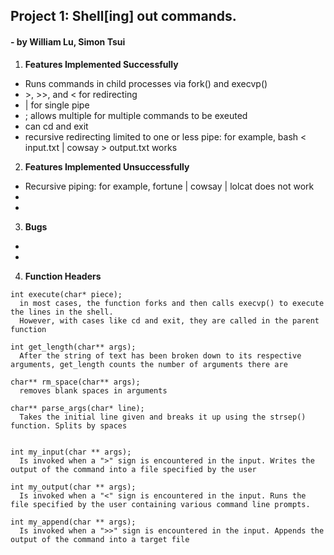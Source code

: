 ## Project 1: Shell[ing] out commands.
#### - by William Lu, Simon Tsui

1. **Features Implemented Successfully**
- Runs commands in child processes via fork() and execvp()
-  \>, >>, and < for redirecting
- | for single pipe
- ; allows multiple for multiple commands to be exeuted
- can cd and exit
- recursive redirecting limited to one or less pipe: for example, bash < input.txt | cowsay > output.txt works
2. **Features Implemented Unsuccessfully**
- Recursive piping: for example, fortune | cowsay | lolcat does not work
- 
-
3. **Bugs**
-
-

4. **Function Headers**

```
int execute(char* piece);
  in most cases, the function forks and then calls execvp() to execute the lines in the shell.
  However, with cases like cd and exit, they are called in the parent function

int get_length(char** args);
  After the string of text has been broken down to its respective arguments, get_length counts the number of arguments there are

char** rm_space(char** args);
  removes blank spaces in arguments

char** parse_args(char* line);
  Takes the initial line given and breaks it up using the strsep() function. Splits by spaces


int my_input(char ** args);
  Is invoked when a ">" sign is encountered in the input. Writes the output of the command into a file specified by the user

int my_output(char ** args);
  Is invoked when a "<" sign is encountered in the input. Runs the file specified by the user containing various command line prompts.

int my_append(char ** args);
  Is invoked when a ">>" sign is encountered in the input. Appends the output of the command into a target file
```
